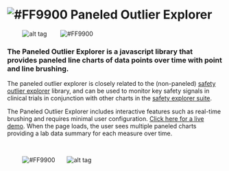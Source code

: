 # ![#FF9900](https://placehold.it/25x50/FF9900/000000?text=+) Paneled Outlier Explorer




&nbsp;&nbsp;&nbsp;&nbsp;&nbsp;&nbsp;&nbsp;&nbsp;&nbsp;![alt tag](https://user-images.githubusercontent.com/31038805/30431689-649b02c6-992d-11e7-8497-b4091829652b.gif)&nbsp;&nbsp;&nbsp;&nbsp;&nbsp;&nbsp;&nbsp;&nbsp;![#FF9900](https://placehold.it/15x300/FF9900/000000?text=+)

### The Paneled Outlier Explorer is a javascript library that provides paneled line charts of data points over time with point and line brushing. 


 
The paneled outlier explorer is closely related to the (non-paneled) [safety outlier explorer](https://github.com/RhoInc/safety-outlier-explorer) library, and can be used to monitor key safety signals in clinical trials in conjunction with other charts in the [safety explorer suite](https://github.com/RhoInc/safety-explorer-suite). 

The Paneled Outlier Explorer includes interactive features such as real-time brushing and requires minimal user configuration.
[Click here for a live demo](https://rhoinc.github.io/viz-library/examples/0019-paneled-outlier-explorer/example.html). When the page loads, the user sees multiple paneled charts providing a lab data summary for each measure over time.

&nbsp;
&nbsp;


&nbsp;&nbsp;&nbsp;&nbsp;&nbsp;&nbsp;&nbsp;&nbsp;&nbsp;![#FF9900](https://placehold.it/15x500/FF9900/000000?text=+)&nbsp;&nbsp;&nbsp;&nbsp;&nbsp;&nbsp;&nbsp;![alt tag](https://user-images.githubusercontent.com/31038805/30434209-a96d443e-9934-11e7-95a9-d2525491bad7.gif)
